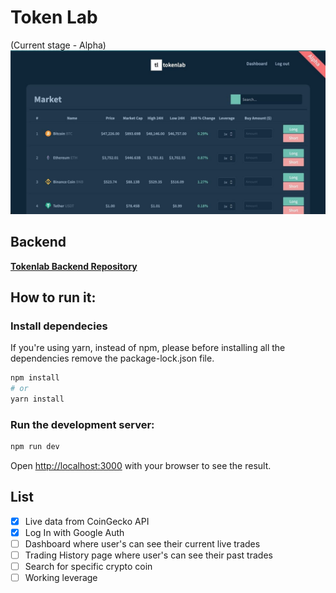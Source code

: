 # Token Lab

(Current stage - Alpha)
![main image](/docs/main.jpg)

## Backend

**[Tokenlab Backend Repository](https://github.com/raulrusu88/tokenlab-backend)**

## How to run it:

### Install dependecies

If you're using yarn, instead of npm, please before installing all the dependencies remove the package-lock.json file.

```bash
npm install
# or
yarn install
```

### Run the development server:

```bash
npm run dev
```

Open [http://localhost:3000](http://localhost:3000) with your browser to see the result.

## List

- [x] Live data from CoinGecko API
- [x] Log In with Google Auth
- [ ] Dashboard where user's can see their current live trades
- [ ] Trading History page where user's can see their past trades
- [ ] Search for specific crypto coin
- [ ] Working leverage
